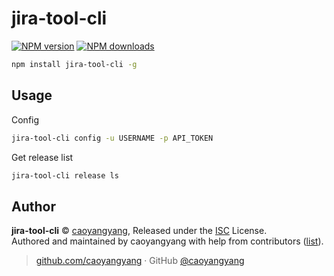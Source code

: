 # jira-tool-cli

[![NPM version](https://badgen.net/npm/v/jira-tool-cli)](https://npmjs.com/package/jira-tool-cli) [![NPM downloads](https://badgen.net/npm/dm/jira-tool-cli)](https://npmjs.com/package/jira-tool-cli) 

```bash
npm install jira-tool-cli -g
```

## Usage

Config
```bash
jira-tool-cli config -u USERNAME -p API_TOKEN
```

Get release list

```bash
jira-tool-cli release ls
```


## Author

**jira-tool-cli** © [caoyangyang](https://github.com/caoyangyang), Released under the [ISC](./LICENSE) License.<br>
Authored and maintained by caoyangyang with help from contributors ([list](https://github.com/caoyangyang/jira-tool/contributors)).

> [github.com/caoyangyang](https://github.com/caoyangyang) · GitHub [@caoyangyang](https://github.com/caoyangyang)
